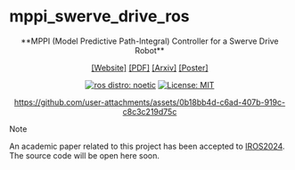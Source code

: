 # mppi_swerve_drive_ros
<div align="center">
**MPPI (Model Predictive Path-Integral) Controller for a Swerve Drive Robot**

[[Website]](https://mizuhoaoki.github.io/projects/iros2024)
[[PDF]](https://mizuhoaoki.github.io/media/papers/IROS2024_paper_mizuhoaoki.pdf)
[[Arxiv]](https://arxiv.org/abs/2409.08648)
[[Poster]](https://mizuhoaoki.github.io/projects/iros2024_poster.pdf)

[![ros distro: noetic](https://img.shields.io/badge/ROS-noetic-red.svg)](https://wiki.ros.org/noetic)
[![License: MIT](https://img.shields.io/badge/License-MIT-blue.svg)](https://opensource.org/licenses/MIT)

<!-- demo movie -->
https://github.com/user-attachments/assets/0b18bb4d-c6ad-407b-919c-c8c3c219d75c

</div>

> [!NOTE]
> An academic paper related to this project has been accepted to [IROS2024](http://www.iros2024-abudhabi.org/). The source code will be open here soon.

<!-- eyecatch image -->
<!-- <img src="./media/eyecatch.png" width="500px" /> -->
